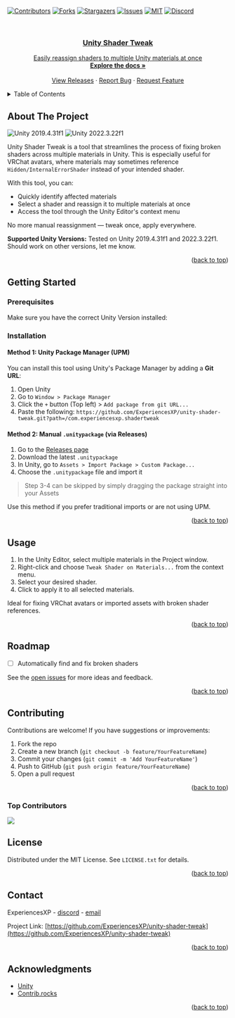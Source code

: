 <!-- Improved compatibility of back to top link: See: https://github.com/othneildrew/Best-README-Template/pull/73 -->
<a id="readme-top"></a>

<!-- PROJECT SHIELDS -->
[![Contributors][contributors-shield]][contributors-url]
[![Forks][forks-shield]][forks-url]
[![Stargazers][stars-shield]][stars-url]
[![Issues][issues-shield]][issues-url]
[![MIT][license-shield]][license-url]
[![Discord][discord-shield]][discord-url]

<!-- PROJECT LOGO -->
<br />
<div align="center">
  <a href="https://github.com/ExperiencesXP/unity-shader-tweak">

  <h3 align="center">Unity Shader Tweak</h3>

  <p align="center">
    Easily reassign shaders to multiple Unity materials at once
    <br />
    <a href="https://github.com/ExperiencesXP/unity-shader-tweak"><strong>Explore the docs »</strong></a>
    <br />
    <br />
    <a href="https://github.com/ExperiencesXP/unity-shader-tweak/releases">View Releases</a>
    ·
    <a href="https://github.com/ExperiencesXP/unity-shader-tweak/issues/new?labels=bug&template=bug-report---.md">Report Bug</a>
    ·
    <a href="https://github.com/ExperiencesXP/unity-shader-tweak/issues/new?labels=enhancement&template=feature-request---.md">Request Feature</a>
  </p>
</div>

<!-- TABLE OF CONTENTS -->
<details>
  <summary>Table of Contents</summary>
  <ol>
    <li><a href="#about-the-project">About The Project</a></li>
    <li><a href="#getting-started">Getting Started</a>
      <ul>
        <li><a href="#prerequisites">Prerequisites</a></li>
        <li><a href="#installation">Installation</a></li>
      </ul>
    </li>
    <li><a href="#usage">Usage</a></li>
    <li><a href="#roadmap">Roadmap</a></li>
    <li><a href="#contributing">Contributing</a></li>
    <li><a href="#license">License</a></li>
    <li><a href="#contact">Contact</a></li>
    <li><a href="#acknowledgments">Acknowledgments</a></li>
  </ol>
</details>

<!-- ABOUT THE PROJECT -->
## About The Project

![Unity 2019.4.31f1](https://img.shields.io/badge/Unity-2019.4.31f1-green?logo=unity)
![Unity 2022.3.22f1](https://img.shields.io/badge/Unity-2022.3.22f1-green?logo=unity)

Unity Shader Tweak is a tool that streamlines the process of fixing broken shaders across multiple materials in Unity. This is especially useful for VRChat avatars, where materials may sometimes reference `Hidden/InternalErrorShader` instead of your intended shader.

With this tool, you can:
- Quickly identify affected materials
- Select a shader and reassign it to multiple materials at once
- Access the tool through the Unity Editor's context menu

No more manual reassignment — tweak once, apply everywhere.

**Supported Unity Versions:** Tested on Unity 2019.4.31f1 and 2022.3.22f1. Should work on other versions, let me know.

<p align="right">(<a href="#readme-top">back to top</a>)</p>

<!-- GETTING STARTED -->
## Getting Started

### Prerequisites

Make sure you have the correct Unity Version installed:

### Installation

#### Method 1: Unity Package Manager (UPM)

You can install this tool using Unity's Package Manager by adding a **Git URL**:

1. Open Unity
2. Go to `Window > Package Manager`
3. Click the `+` button (Top left) > `Add package from git URL...`
4. Paste the following: `https://github.com/ExperiencesXP/unity-shader-tweak.git?path=/com.experiencesxp.shadertweak`

#### Method 2: Manual `.unitypackage` (via Releases)

1. Go to the [Releases page](https://github.com/ExperiencesXP/unity-shader-tweak/releases)
2. Download the latest `.unitypackage`
3. In Unity, go to `Assets > Import Package > Custom Package...`
4. Choose the `.unitypackage` file and import it

> Step 3-4 can be skipped by simply dragging the package straight into your Assets

Use this method if you prefer traditional imports or are not using UPM.


<p align="right">(<a href="#readme-top">back to top</a>)</p>

<!-- USAGE EXAMPLES -->
## Usage

1. In the Unity Editor, select multiple materials in the Project window.
2. Right-click and choose `Tweak Shader on Materials...` from the context menu.
3. Select your desired shader.
4. Click to apply it to all selected materials.

Ideal for fixing VRChat avatars or imported assets with broken shader references.

<p align="right">(<a href="#readme-top">back to top</a>)</p>

<!-- ROADMAP -->
## Roadmap

- [ ] Automatically find and fix broken shaders

See the [open issues](https://github.com/ExperiencesXP/unity-shader-tweak/issues) for more ideas and feedback.

<p align="right">(<a href="#readme-top">back to top</a>)</p>

<!-- CONTRIBUTING -->
## Contributing

Contributions are welcome! If you have suggestions or improvements:

1. Fork the repo
2. Create a new branch (`git checkout -b feature/YourFeatureName`)
3. Commit your changes (`git commit -m 'Add YourFeatureName'`)
4. Push to GitHub (`git push origin feature/YourFeatureName`)
5. Open a pull request

<p align="right">(<a href="#readme-top">back to top</a>)</p>

### Top Contributors

<a href="https://github.com/ExperiencesXP/unity-shader-tweak/graphs/contributors">
  <img src="https://contrib.rocks/image?repo=ExperiencesXP/unity-shader-tweak" />
</a>

<!-- LICENSE -->
## License

Distributed under the MIT License. See `LICENSE.txt` for details.

<p align="right">(<a href="#readme-top">back to top</a>)</p>

<!-- CONTACT -->
## Contact

ExperiencesXP - [discord](https://discord.com/users/558762972684484622) - [email](mailto:gitexperiences@gmail.com)

Project Link: [https://github.com/ExperiencesXP/unity-shader-tweak](https://github.com/ExperiencesXP/unity-shader-tweak)

<p align="right">(<a href="#readme-top">back to top</a>)</p>

<!-- ACKNOWLEDGMENTS -->
## Acknowledgments

* [Unity](https://unity.com/)
* [Contrib.rocks](https://contrib.rocks)

<p align="right">(<a href="#readme-top">back to top</a>)</p>

<!-- MARKDOWN LINKS & IMAGES -->
[contributors-shield]: https://img.shields.io/github/contributors/ExperiencesXP/unity-shader-tweak.svg?style=for-the-badge
[contributors-url]: https://github.com/ExperiencesXP/unity-shader-tweak/graphs/contributors
[forks-shield]: https://img.shields.io/github/forks/ExperiencesXP/unity-shader-tweak.svg?style=for-the-badge
[forks-url]: https://github.com/ExperiencesXP/unity-shader-tweak/network/members
[stars-shield]: https://img.shields.io/github/stars/ExperiencesXP/unity-shader-tweak.svg?style=for-the-badge
[stars-url]: https://github.com/ExperiencesXP/unity-shader-tweak/stargazers
[issues-shield]: https://img.shields.io/github/issues/ExperiencesXP/unity-shader-tweak.svg?style=for-the-badge
[issues-url]: https://github.com/ExperiencesXP/unity-shader-tweak/issues
[license-shield]: https://img.shields.io/github/license/ExperiencesXP/unity-shader-tweak.svg?style=for-the-badge
[license-url]: https://github.com/ExperiencesXP/unity-shader-tweak/blob/main/LICENSE
[discord-shield]: https://img.shields.io/badge/Discord-5865F2?style=for-the-badge&logo=discord&logoColor=white
[discord-url]: https://discord.com/users/558762972684484622
[product-screenshot]: images/screenshot.png
